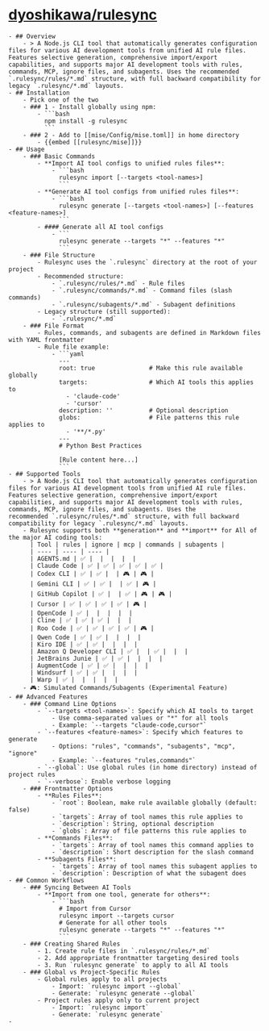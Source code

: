 # [dyoshikawa/rulesync](https://github.com/dyoshikawa/rulesync?tab=readme-ov-file#supported-tools-and-features)
	- ## Overview
		- > A Node.js CLI tool that automatically generates configuration files for various AI development tools from unified AI rule files. Features selective generation, comprehensive import/export capabilities, and supports major AI development tools with rules, commands, MCP, ignore files, and subagents. Uses the recommended `.rulesync/rules/*.md` structure, with full backward compatibility for legacy `.rulesync/*.md` layouts.
	- ## Installation
		- Pick one of the two
		- ### 1 - Install globally using npm:
			- ```bash
			  npm install -g rulesync
			  ```
		- ### 2 - Add to [[mise/Config/mise.toml]] in home directory
			- {{embed [[rulesync/mise]]}}
	- ## Usage
		- ### Basic Commands
			- **Import AI tool configs to unified rules files**:
				- ```bash
				  rulesync import [--targets <tool-names>]
				  ```
			- **Generate AI tool configs from unified rules files**:
				- ```bash
				  rulesync generate [--targets <tool-names>] [--features <feature-names>]
				  ```
			- #### Generate all AI tool configs
				- ```
				  rulesync generate --targets "*" --features "*"
				  ```
		- ### File Structure
			- Rulesync uses the `.rulesync` directory at the root of your project
			- Recommended structure:
				- `.rulesync/rules/*.md` - Rule files
				- `.rulesync/commands/*.md` - Command files (slash commands)
				- `.rulesync/subagents/*.md` - Subagent definitions
			- Legacy structure (still supported):
				- `.rulesync/*.md`
		- ### File Format
			- Rules, commands, and subagents are defined in Markdown files with YAML frontmatter
			- Rule file example:
				- ```yaml
				  ---
				  root: true               # Make this rule available globally
				  targets:                 # Which AI tools this applies to
				    - 'claude-code'
				    - 'cursor'
				  description: ''          # Optional description
				  globs:                   # File patterns this rule applies to
				    - '**/*.py'
				  ---
				  # Python Best Practices
				  
				  [Rule content here...]
				  ```
	- ## Supported Tools
		- > A Node.js CLI tool that automatically generates configuration files for various AI development tools from unified AI rule files. Features selective generation, comprehensive import/export capabilities, and supports major AI development tools with rules, commands, MCP, ignore files, and subagents. Uses the recommended `.rulesync/rules/*.md` structure, with full backward compatibility for legacy `.rulesync/*.md` layouts.
		- Rulesync supports both **generation** and **import** for All of the major AI coding tools:
		  | Tool | rules | ignore | mcp | commands | subagents |
		  | ---- | ---- | ---- |
		  | AGENTS.md | ✅ |  |  |  |  |
		  | Claude Code | ✅ | ✅ | ✅ | ✅ | ✅ |
		  | Codex CLI | ✅ | ✅ |  | 🎮 | 🎮 |
		  | Gemini CLI | ✅ | ✅ |  | ✅ | 🎮 |
		  | GitHub Copilot | ✅ |  | ✅ | 🎮 | 🎮 |
		  | Cursor | ✅ | ✅ | ✅ | ✅ | 🎮 |
		  | OpenCode | ✅ |  |  |  |  |
		  | Cline | ✅ | ✅ | ✅ |  |  |
		  | Roo Code | ✅ | ✅ | ✅ | ✅ | 🎮 |
		  | Qwen Code | ✅ | ✅ |  |  |  |
		  | Kiro IDE | ✅ | ✅ |  |  |  |
		  | Amazon Q Developer CLI | ✅ |  | ✅ |  |  |
		  | JetBrains Junie | ✅ | ✅ |  |  |  |
		  | AugmentCode | ✅ | ✅ |  |  |  |
		  | Windsurf | ✅ | ✅ |  |  |  |
		  | Warp | ✅ |  |  |  |  |
		- 🎮: Simulated Commands/Subagents (Experimental Feature)
	- ## Advanced Features
		- ### Command Line Options
			- `--targets <tool-names>`: Specify which AI tools to target
				- Use comma-separated values or "*" for all tools
				- Example: `--targets "claude-code,cursor"`
			- `--features <feature-names>`: Specify which features to generate
				- Options: "rules", "commands", "subagents", "mcp", "ignore"
				- Example: `--features "rules,commands"`
			- `--global`: Use global rules (in home directory) instead of project rules
			- `--verbose`: Enable verbose logging
		- ### Frontmatter Options
			- **Rules Files**:
				- `root`: Boolean, make rule available globally (default: false)
				- `targets`: Array of tool names this rule applies to
				- `description`: String, optional description
				- `globs`: Array of file patterns this rule applies to
			- **Commands Files**:
				- `targets`: Array of tool names this command applies to
				- `description`: Short description for the slash command
			- **Subagents Files**:
				- `targets`: Array of tool names this subagent applies to
				- `description`: Description of what the subagent does
	- ## Common Workflows
		- ### Syncing Between AI Tools
			- **Import from one tool, generate for others**:
				- ```bash
				  # Import from Cursor
				  rulesync import --targets cursor
				  # Generate for all other tools
				  rulesync generate --targets "*" --features "*"
				  ```
		- ### Creating Shared Rules
			- 1. Create rule files in `.rulesync/rules/*.md`
			- 2. Add appropriate frontmatter targeting desired tools
			- 3. Run `rulesync generate` to apply to all AI tools
		- ### Global vs Project-Specific Rules
			- Global rules apply to all projects
				- Import: `rulesync import --global`
				- Generate: `rulesync generate --global`
			- Project rules apply only to current project
				- Import: `rulesync import`
				- Generate: `rulesync generate`
	-